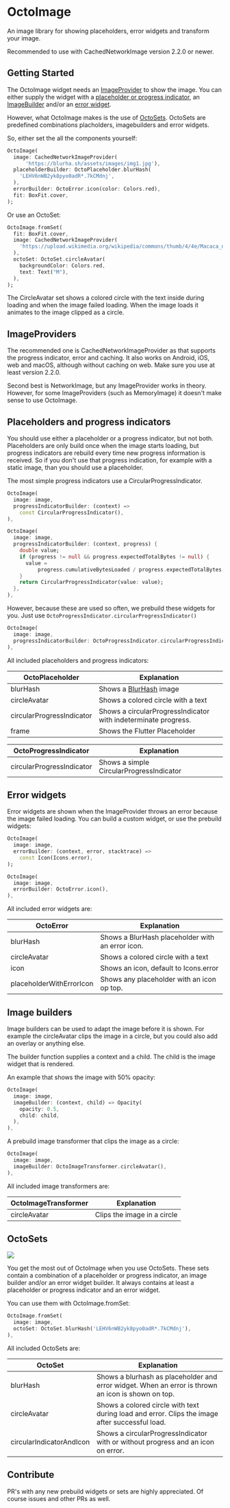 # OctoImage

An image library for showing placeholders, error widgets and transform your image.

Recommended to use with CachedNetworkImage version 2.2.0 or newer.

## Getting Started
The OctoImage widget needs an [ImageProvider](#imageProviders) to show the image. 
You can either supply the widget with a [placeholder or progress indicator](#placeholders-and-progress-indicators), 
an [ImageBuilder](#image-builders) and/or an [error widget](#error-widgets).

However, what OctoImage makes is the use of [OctoSets](#octosets). OctoSets are predefined combinations placholders, imagebuilders and error widgets.


So, either set the all the components yourself:
```dart
OctoImage(
  image: CachedNetworkImageProvider(
      'https://blurha.sh/assets/images/img1.jpg'),
  placeholderBuilder: OctoPlaceholder.blurHash(
    'LEHV6nWB2yk8pyo0adR*.7kCMdnj',
  ),
  errorBuilder: OctoError.icon(color: Colors.red),
  fit: BoxFit.cover,
);
```
Or use an OctoSet:
```dart
OctoImage.fromSet(
  fit: BoxFit.cover,
  image: CachedNetworkImageProvider(
    'https://upload.wikimedia.org/wikipedia/commons/thumb/4/4e/Macaca_nigra_self-portrait_large.jpg/1024px-Macaca_nigra_self-portrait_large.jpg',
  ),
  octoSet: OctoSet.circleAvatar(
    backgroundColor: Colors.red,
    text: Text("M"),
  ),
);
```
The CircleAvatar set shows a colored circle with the text inside during loading and when the image failed loading. When the image loads it animates to the image clipped as a circle.

## ImageProviders
The recommended one is CachedNetworkImageProvider as that supports the progress indicator, error and caching. 
It also works on Android, iOS, web and macOS, although without caching on web. Make sure you use at least version 2.2.0.

Second best is NetworkImage, but any ImageProvider works in theory. However, for some ImageProviders (such as MemoryImage)
it doesn't make sense to use OctoImage.

## Placeholders and progress indicators
You should use either a placeholder or a progress indicator, but not both. 
Placeholders are only build once when the image starts loading, but progress indicators are rebuild every time new progress information is received.
So if you don't use that progress indication, for example with a static image, than you should use a placeholder.

The most simple progress indicators use a CircularProgressIndicator.

```dart
OctoImage(
  image: image,
  progressIndicatorBuilder: (context) => 
    const CircularProgressIndicator(),
),
```

```dart
OctoImage(
  image: image,
  progressIndicatorBuilder: (context, progress) {
    double value;
    if (progress != null && progress.expectedTotalBytes != null) {
      value =
          progress.cumulativeBytesLoaded / progress.expectedTotalBytes;
    }
    return CircularProgressIndicator(value: value);
  },
),
```

However, because these are used so often, we prebuild these widgets for you. Just use `OctoProgressIndicator.circularProgressIndicator()`

```dart
OctoImage(
  image: image,
  progressIndicatorBuilder: OctoProgressIndicator.circularProgressIndicator(),
),
```

All included placeholders and progress indicators:

|**OctoPlaceholder**|**Explanation**|
|---|---|
|blurHash|Shows a [BlurHash](https://blurha.sh/) image|
|circleAvatar| Shows a colored circle with a text|
|circularProgressIndicator|Shows a circularProgressIndicator with indeterminate progress.|
|frame|Shows the Flutter Placeholder|

|**OctoProgressIndicator**|**Explanation**|
|---|---|
|circularProgressIndicator|Shows a simple CircularProgressIndicator|




## Error widgets
Error widgets are shown when the ImageProvider throws an error because the image failed loading. You can build a custom widget, or use the prebuild widgets:
```dart
OctoImage(
  image: image,
  errorBuilder: (context, error, stacktrace) =>
    const Icon(Icons.error),
);
```

```dart
OctoImage(
  image: image,
  errorBuilder: OctoError.icon(),
),
```

All included error widgets are:

|**OctoError**|**Explanation**|
|---|---|
|blurHash|Shows a BlurHash placeholder with an error icon.|
|circleAvatar|Shows a colored circle with a text|
|icon|Shows an icon, default to Icons.error|
|placeholderWithErrorIcon|Shows any placeholder with an icon op top.|

## Image builders
Image builders can be used to adapt the image before it is shown. For example the circleAvatar clips the image in a circle, but you could also add an overlay or anything else.

The builder function supplies a context and a child. The child is the image widget that is rendered.

An example that shows the image with 50% opacity:
```dart
OctoImage(
  image: image,
  imageBuilder: (context, child) => Opacity(
    opacity: 0.5,
    child: child,
  ),
),
```

A prebuild image transformer that clips the image as a circle:
```dart
OctoImage(
  image: image,
  imageBuilder: OctoImageTransformer.circleAvatar(),
),
```

All included image transformers are:

|**OctoImageTransformer**|**Explanation**|
|---|---|
|circleAvatar|Clips the image in a circle|

## OctoSets
<img src="resources/set-demo.gif"/>

You get the most out of OctoImage when you use OctoSets. These sets contain a combination of a placeholder or progress indicator,
an image builder and/or an error widget builder. It always contains at least a placeholder or progress indicator and an error widget.

You can use them with OctoImage.fromSet:
```dart
OctoImage.fromSet(
  image: image,
  octoSet: OctoSet.blurHash('LEHV6nWB2yk8pyo0adR*.7kCMdnj'),
),
```

All included OctoSets are:

|**OctoSet**|**Explanation**|
|---|---|
|blurHash|Shows a blurhash as placeholder and error widget. When an error is thrown an icon is shown on top.|
|circleAvatar|Shows a colored circle with text during load and error. Clips the image after successful load.|
|circularIndicatorAndIcon|Shows a circularProgressIndicator with or without progress and an icon on error.|

## Contribute
PR's with any new prebuild widgets or sets are highly appreciated. Of course issues and other PRs as well.
